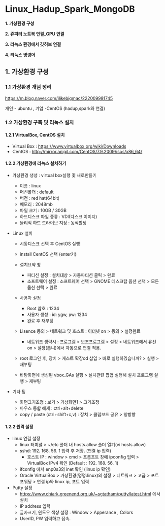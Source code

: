 # Linux_Hadup_Spark_MongoDB



**1. 가상환경 구성**

**2. 쥬피터 노트북 연결_GPU 연결**

**3. 리눅스 환경에서 깃허브 연결**

**4. 리눅스 명령어**



## 1. 가상환경 구성



### 1.1 가상환경 개념 정리

https://m.blog.naver.com/ilikebigmac/222009981745

개인 - ubuntu , 기업 -CentOS (hadup,spark와 연결)



### 1.2 가상환경 구축 및 리눅스 설치



#### 1.2.1 VirtualBox, CentOS 설치

- Virtual Box : https://www.virtualbox.org/wiki/Downloads
- CentOS : http://mirror.anigil.com/CentOS/7.9.2009/isos/x86_64/



#### 1.2.2 가상환경에 리눅스 설치하기

- 가상환경 생성 : virtual box실행 및 새로만들기
  - 이름 : linux 
  - 머신폴더 : default
  - 버전 : red hat(64bit)
  - 메모리 : 2048mb
  - 파일 크기 : 10GB / 30GB
  - 하드디스크 파일 종류 : VDI(디스크 이미지)
  - 물리적 하드 드라이브 지정 : 동적할당

- Linux 설치

  - 시동디스크 선택 후 CentOS 실행
  - install CentOS 선택 (enter키)
  - 설치요약 창
    - 파티션 설정 : 설치대상 > 자동파티션 클릭 > 완료
    - 소프트웨어 설정 : 소프트웨어 선택 > GNOME 데스크탑 옵션 선택 > 모든 옵션 선택 > 완료


  - 사용자 설정
    - Root 암호 : 1234
    - 사용자 생성 : id: ygw, pw: 1234
    - 완료 후 재부팅
  - Lisence 동의 > 네트워크 및 호스트 : 이더넷 on > 동의 > 설정완료

    - 네트워크 생략시 : 프로그램 > 보조프로그램 > 설정 > 네트워크에서 유선 on > 설정(톱니)에서 자동으로 연결 적용.

  - root 로그인 후, 장치 > 게스트 확장cd 삽입 > 바로 실행하겠습니까? > 실행 > 재부팅
  - 바탕화면에 생성된 vbox_GAs 실행 > 설치관련 팝업 실행해 설치 프로그램 실행 > 재부팅
 - 기타 팁
   - 화면크기조정 : 보기 > 가상화면1 > 크기조정
   - 마우스 통합 해제 : ctrl+alt+delete
   - copy / paste (ctrl+shift+c,v) : 장치 > 클립보드 공유 > 양방향



#### 1.2.2 원격 설정

- linux 연결 설정
  - linux 터미널 > ~/etc 폴더 내 hosts.allow 폴더 열기(vi hosts.allow)
  - sshd: 192. 168. 56. 1 입력 후 저장. (연결 ip 입력)
    - 호스트 IP : window > cmd > 프롬프트 창에 ipconfig 입력 > VirtualBox IPv4 확인 (Default : 192. 168. 56. 1)
  - ifconfig 에서 enp0s3의 inet 확인 (linux ip 확인)
  - Oracle VirtualBox > 가상환경(명명:linux)의 설정 > 네트워크 > 고급 > 포트포워딩 > 연결 ip와 linux ip, 포트 입력
- Putty 설정
  - https://www.chiark.greenend.org.uk/~sgtatham/putty/latest.html 에서 설치
  - IP address 입력
  - 글자크기, 윈도우 색상 설정 : Window > Apperance , Colors
  - UserID, PW 입력하고 접속.



